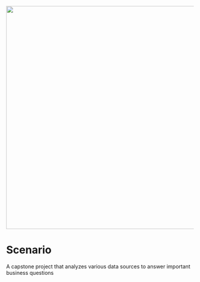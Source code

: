 <p align="center">
<img src="https://github.com/CindCodes/IBM-Data-Analyst-Capstone/blob/main/Graphics/title-page.jpg" width="1300" height="600" alt="Introduction-Banner" title="Introduction">
</p>

# Scenario
A capstone project that analyzes various data sources to answer important business questions
